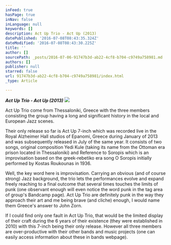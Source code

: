 ```yaml
---
inFeed: true
hasPage: true
inNav: false
inLanguage: null
keywords: []
description: Act Up Trio - Act Up (2013)
datePublished: '2016-07-08T08:43:35.324Z'
dateModified: '2016-07-08T08:43:30.225Z'
title: ''
author: []
sourcePath: _posts/2016-07-06-91747b3d-ab22-4cf8-b704-c9749a758981.md
authors: []
publisher: null
starred: false
url: 91747b3d-ab22-4cf8-b704-c9749a758981/index.html
_type: Article

---
```

**_Act Up Trio - Act Up (2013)_**
![](https://the-grid-user-content.s3-us-west-2.amazonaws.com/fe1c16a4-973d-4d7d-91d2-30b91ff93aa0.jpg)

Act Up Trio come from Thessaloniki, Greece with the three members consisting the group having a long and significant history in the local and European Jazz scenes.

Their only release so far is Act Up 7-inch which was recorded live in the Royal Alzheimer Hall studios of Epanomi, Greece during January of 2013 and was subsequently released in July of the same year. It consists of two songs, original composition Yedi Kule (taking its name from the Ottoman era prison located in Thessaloniki) and Reference to Soropis which is an improvisation based on the greek-rebetiko era song O Soropis initially performed by Kostas Roukounas in 1936\.

Well, the key word here is improvisation. Carrying an obvious (and of course strong) Jazz background, the trio lets the performances evolve and expand freely reaching to a final outcome that several times touches the limits of punk (one observant enough will even notice the word punk in the tag area of group's Bandcamp page). Act Up Trio are definitely punk in the way they approach their art and me being brave (and cliche) enough, I would name them Greece's answer to John Zorn.

If I could find only one fault in Act Up Trio, that would be the limited display of their craft during the 6 years of their existence (they were established in 2010) with this 7-inch being their only release. However all three members are over-productive with their other bands and music projects (one can easily access information about these in bands webpage).